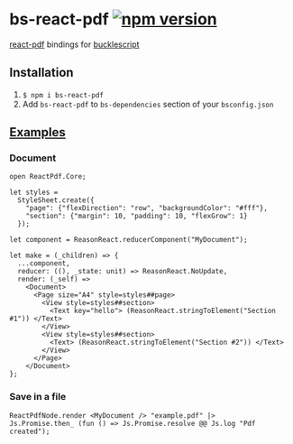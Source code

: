 # bs-react-pdf [![npm version](https://img.shields.io/npm/v/bs-react-pdf.svg?style=flat-square)](https://www.npmjs.com/package/bs-react-pdf)

[react-pdf](https://github.com/diegomura/react-pdf) bindings for [bucklescript](https://bucklescript.github.io/bucklescript/)

## Installation

1. `$ npm i bs-react-pdf`
2. Add `bs-react-pdf` to `bs-dependencies` section of your `bsconfig.json`

## [Examples](https://github.com/meafmira/bs-react-pdf/tree/master/examples)
### Document

```reason
open ReactPdf.Core;

let styles =
  StyleSheet.create({
    "page": {"flexDirection": "row", "backgroundColor": "#fff"},
    "section": {"margin": 10, "padding": 10, "flexGrow": 1}
  });

let component = ReasonReact.reducerComponent("MyDocument");

let make = (_children) => {
  ...component,
  reducer: ((), _state: unit) => ReasonReact.NoUpdate,
  render: (_self) =>
    <Document>
      <Page size="A4" style=styles##page>
        <View style=styles##section>
          <Text key="hello"> (ReasonReact.stringToElement("Section #1")) </Text>
        </View>
        <View style=styles##section>
          <Text> (ReasonReact.stringToElement("Section #2")) </Text>
        </View>
      </Page>
    </Document>
};
```

### Save in a file

```reason
ReactPdfNode.render <MyDocument /> "example.pdf" |>
Js.Promise.then_ (fun () => Js.Promise.resolve @@ Js.log "Pdf created");
```